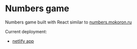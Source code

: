 # Numbers game

Numbers game built with React similar to [numbers.mokoron.ru](https://numbers.mokoron.ru/)

Current deployment:

- [netlify app](https://64ecf41f246d8f00a4d56f70--stalwart-gelato-304e7d.netlify.app/)
